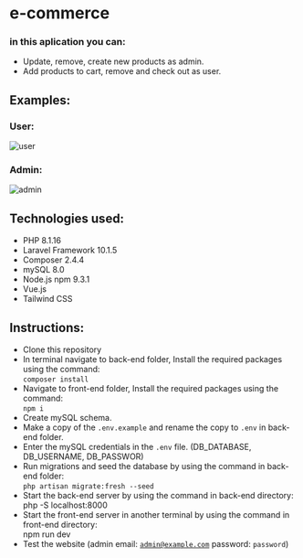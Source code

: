 # e-commerce

### in this aplication you can:
* Update, remove, create new products as admin.
* Add products to cart, remove and check out as user.

## Examples:
### User:
![user](https://user-images.githubusercontent.com/112757458/222597504-9df49197-6393-428c-93f3-5205643f8721.gif)
### Admin:
![admin](https://user-images.githubusercontent.com/112757458/222597536-cf0b577b-5827-41bd-85f7-3952a30764cf.gif)

## Technologies used:
* PHP 8.1.16
* Laravel Framework 10.1.5
* Composer 2.4.4 
* mySQL 8.0
* Node.js npm 9.3.1
* Vue.js
* Tailwind CSS

## Instructions:
* Clone this repository
* In terminal navigate to back-end folder, Install the required packages using the command:<br><code>composer install</code>
* Navigate to front-end folder, Install the required packages using the command:<br><code>npm i</code>
* Create mySQL schema.
* Make a copy of the <code>.env.example</code> and rename the copy to <code>.env</code> in back-end folder.
* Enter the mySQL credentials in the <code>.env</code> file. (DB_DATABASE, DB_USERNAME, DB_PASSWOR)
* Run migrations and seed the database by using the command in back-end folder:<br><code>php artisan migrate:fresh --seed</code>
* Start the back-end server by using the command in back-end directory:<br><comand>php -S localhost:8000</comand>
* Start the front-end server in another terminal by using the command in front-end directory:<br><comand>npm run dev</comand>
* Test the website (admin email: <code>admin@example.com</code> password: <code>password</code>)
